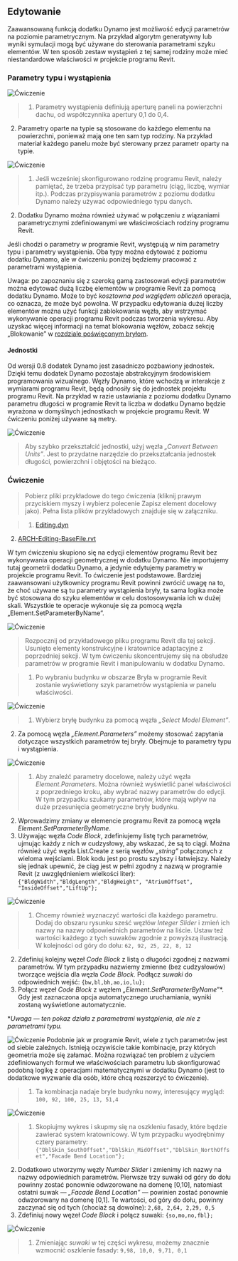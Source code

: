 

## Edytowanie

Zaawansowaną funkcją dodatku Dynamo jest możliwość edycji parametrów na poziomie parametrycznym. Na przykład algorytm generatywny lub wyniki symulacji mogą być używane do sterowania parametrami szyku elementów. W ten sposób zestaw wystąpień z tej samej rodziny może mieć niestandardowe właściwości w projekcie programu Revit.

### Parametry typu i wystąpienia

![Ćwiczenie](images/8-5/Exercise/32.jpg)

> 1. Parametry wystąpienia definiują aperturę paneli na powierzchni dachu, od współczynnika apertury 0,1 do 0,4.
2. Parametry oparte na typie są stosowane do każdego elementu na powierzchni, ponieważ mają one ten sam typ rodziny. Na przykład materiał każdego panelu może być sterowany przez parametr oparty na typie.

![Ćwiczenie](images/8-3/params.jpg)

> 1. Jeśli wcześniej skonfigurowano rodzinę programu Revit, należy pamiętać, że trzeba przypisać typ parametru (ciąg, liczbę, wymiar itp.). Podczas przypisywania parametrów z poziomu dodatku Dynamo należy używać odpowiedniego typu danych.
2. Dodatku Dynamo można również używać w połączeniu z wiązaniami parametrycznymi zdefiniowanymi we właściwościach rodziny programu Revit.

Jeśli chodzi o parametry w programie Revit, występują w nim parametry typu i parametry wystąpienia. Oba typy można edytować z poziomu dodatku Dynamo, ale w ćwiczeniu poniżej będziemy pracować z parametrami wystąpienia.

Uwaga: po zapoznaniu się z szeroką gamą zastosowań edycji parametrów można edytować dużą liczbę elementów w programie Revit za pomocą dodatku Dynamo. Może to być *kosztowna pod względem obliczeń* operacja, co oznacza, że może być powolna. W przypadku edytowania dużej liczby elementów można użyć funkcji zablokowania węzła, aby wstrzymać wykonywanie operacji programu Revit podczas tworzenia wykresu. Aby uzyskać więcej informacji na temat blokowania węzłów, zobacz sekcję „Blokowanie” w [rozdziale poświęconym bryłom](../05_Geometry-for-Computational-Design/5-6_solids.md#freezing).

#### Jednostki

Od wersji 0.8 dodatek Dynamo jest zasadniczo pozbawiony jednostek. Dzięki temu dodatek Dynamo pozostaje abstrakcyjnym środowiskiem programowania wizualnego. Węzły Dynamo, które wchodzą w interakcje z wymiarami programu Revit, będą odnosiły się do jednostek projektu programu Revit. Na przykład w razie ustawiania z poziomu dodatku Dynamo parametru długości w programie Revit ta liczba w dodatku Dynamo będzie wyrażona w domyślnych jednostkach w projekcie programu Revit. W ćwiczeniu poniżej używane są metry.

![Ćwiczenie](images/8-3/units.jpg)

> Aby szybko przekształcić jednostki, użyj węzła *„Convert Between Units”*. Jest to przydatne narzędzie do przekształcania jednostek długości, powierzchni i objętości na bieżąco.

### Ćwiczenie

> Pobierz pliki przykładowe do tego ćwiczenia (kliknij prawym przyciskiem myszy i wybierz polecenie Zapisz element docelowy jako). Pełna lista plików przykładowych znajduje się w załączniku.

> 1. [Editing.dyn](datasets/8-3/Editing.dyn)
2. [ARCH-Editing-BaseFile.rvt](datasets/8-3/ARCH-Editing-BaseFile.rvt)

W tym ćwiczeniu skupiono się na edycji elementów programu Revit bez wykonywania operacji geometrycznej w dodatku Dynamo. Nie importujemy tutaj geometrii dodatku Dynamo, a jedynie edytujemy parametry w projekcie programu Revit. To ćwiczenie jest podstawowe. Bardziej zaawansowani użytkownicy programu Revit powinni zwrócić uwagę na to, że choć używane są tu parametry wystąpienia bryły, ta sama logika może być stosowana do szyku elementów w celu dostosowywania ich w dużej skali. Wszystkie te operacje wykonuje się za pomocą węzła „Element.SetParameterByName”.

![Ćwiczenie](images/8-3/Exercise/04.jpg)

> Rozpocznij od przykładowego pliku programu Revit dla tej sekcji. Usunięto elementy konstrukcyjne i kratownice adaptacyjne z poprzedniej sekcji. W tym ćwiczeniu skoncentrujemy się na obsłudze parametrów w programie Revit i manipulowaniu w dodatku Dynamo.

> 1. Po wybraniu budynku w obszarze Bryła w programie Revit zostanie wyświetlony szyk parametrów wystąpienia w panelu właściwości.

![Ćwiczenie](images/8-3/Exercise/03.jpg)

> 1. Wybierz bryłę budynku za pomocą węzła *„Select Model Element”*.
2. Za pomocą węzła *„Element.Parameters”* możemy stosować zapytania dotyczące wszystkich parametrów tej bryły. Obejmuje to parametry typu i wystąpienia.

![Ćwiczenie](images/8-3/Exercise/32.jpg)

> 1. Aby znaleźć parametry docelowe, należy użyć węzła *Element.Parameters*. Można również wyświetlić panel właściwości z poprzedniego kroku, aby wybrać nazwy parametrów do edycji. W tym przypadku szukamy parametrów, które mają wpływ na duże przesunięcia geometryczne bryły budynku.
2. Wprowadzimy zmiany w elemencie programu Revit za pomocą węzła *Element.SetParameterByName*.
3. Używając węzła *Code Block*, zdefiniujemy listę tych parametrów, ujmując każdy z nich w cudzysłowy, aby wskazać, że są to ciągi. Można również użyć węzła List.Create z serią węzłów *„string”* połączonych z wieloma wejściami. Blok kodu jest po prostu szybszy i łatwiejszy. Należy się jednak upewnić, że ciąg jest w pełni zgodny z nazwą w programie Revit (z uwzględnieniem wielkości liter): ```{"BldgWidth","BldgLength","BldgHeight", "AtriumOffset", "InsideOffset","LiftUp"};```

![Ćwiczenie](images/8-3/Exercise/31.jpg)

> 1. Chcemy również wyznaczyć wartości dla każdego parametru. Dodaj do obszaru rysunku sześć węzłów *Integer Slider* i zmień ich nazwy na nazwy odpowiednich parametrów na liście. Ustaw też wartości każdego z tych suwaków zgodnie z powyższą ilustracją. W kolejności od góry do dołu: ```62, 92, 25, 22, 8, 12```
2. Zdefiniuj kolejny węzeł *Code Block* z listą o długości zgodnej z nazwami parametrów. W tym przypadku nazwiemy zmienne (bez cudzysłowów) tworzące wejścia dla węzła *Code Block.* Podłącz *suwaki* do odpowiednich wejść: ```{bw,bl,bh,ao,io,lu};```
3. Połącz węzeł *Code Block* z węzłem *„Element.SetParameterByName*”*. Gdy jest zaznaczona opcja automatycznego uruchamiania, wyniki zostaną wyświetlone automatycznie.

**Uwaga — ten pokaz działa z parametrami wystąpienia, ale nie z parametrami typu.*

![Ćwiczenie](images/8-3/Exercise/01.jpg) Podobnie jak w programie Revit, wiele z tych parametrów jest od siebie zależnych. Istnieją oczywiście takie kombinacje, przy których geometria może się załamać. Można rozwiązać ten problem z użyciem zdefiniowanych formuł we właściwościach parametru lub skonfigurować podobną logikę z operacjami matematycznymi w dodatku Dynamo (jest to dodatkowe wyzwanie dla osób, które chcą rozszerzyć to ćwiczenie).

> 1. Ta kombinacja nadaje bryle budynku nowy, interesujący wygląd: ```100, 92, 100, 25, 13, 51,4```

![Ćwiczenie](images/8-3/Exercise/30.jpg)

> 1. Skopiujmy wykres i skupmy się na oszkleniu fasady, które będzie zawierać system kratownicowy. W tym przypadku wyodrębnimy cztery parametry: ```{"DblSkin_SouthOffset","DblSkin_MidOffset","DblSkin_NorthOffset","Facade Bend Location"};```
2. Dodatkowo utworzymy węzły *Number Slider* i zmienimy ich nazwy na nazwy odpowiednich parametrów. Pierwsze trzy suwaki od góry do dołu powinny zostać ponownie odwzorowane na domenę [0,10], natomiast ostatni suwak — *„Facade Bend Location”* — powinien zostać ponownie odwzorowany na domenę [0,1]. Te wartości, od góry do dołu, powinny zaczynać się od tych (chociaż są dowolne): ```2,68, 2,64, 2,29, 0,5```
3. Zdefiniuj nowy węzeł *Code Block* i połącz suwaki: ```{so,mo,no,fbl};```

![Ćwiczenie](images/8-3/Exercise/00.jpg)

> 1. Zmieniając *suwaki* w tej części wykresu, możemy znacznie wzmocnić oszklenie fasady: ```9,98, 10,0, 9,71, 0,1```

